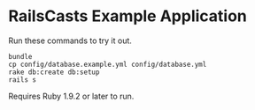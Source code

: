 # RailsCasts Example Application

Run these commands to try it out.

```
bundle
cp config/database.example.yml config/database.yml
rake db:create db:setup
rails s
```

Requires Ruby 1.9.2 or later to run.
